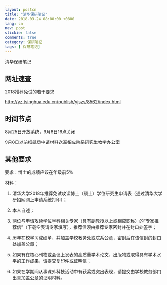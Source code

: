 ```yaml
---
layout: postcn
title: "清华保研笔记"
date: 2018-03-24 08:00:00 +0800
lang: cn
nav: post
stickie: false
comments: true
category: 保研笔记
tags: [ 保研笔记]
---
```

清华保研笔记
<!-- more -->

## 网址速查
2018推荐免试的若干要求 

http://yz.tsinghua.edu.cn/publish/yjszs/8562/index.html

## 时间节点

8月25日开放系统，9月8日16点关闭

9月8日以前把纸质申请材料送至相应院系研究生教学办公室

## 其他要求

要求：博士的成绩应该在年级前5%

材料：

1. 清华大学2018年推荐免试攻读博士（硕士）学位研究生申请表（通过清华大学研招网网上申请系统打印）；

2.   本人自述；
3.   两位与申请攻读学位学科相关专家（具有副教授以上或相应职称）的“专家推荐信”（下载空表请专家填写），推荐信须由推荐专家密封并在封口处签字；
4.   历年在校学习成绩单，并加盖学校教务处或院系公章，密封后在该信封的封口处加盖公章；
5.   如果有在核心刊物或会议上发表的高质量学术论文、出版物或取得具有学术水平的工作成果，请提交复印件或证明信；
6.   如果在学期间从事课外科技活动中有获奖或突出表现，请提交由学校教务部门出具加盖公章的证明材料。
 